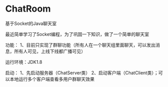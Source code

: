 # ChatRoom
基于Socket的Java聊天室

最近简单学习了Socket编程，为了巩固一下知识，做了一个简单的聊天室

功能：
 1、目前只实现了群聊功能（所有人在一个聊天组里面聊天，可以发出消息，所有人可见，上线下线都广播可见）
    
运行环境：JDK1.8

启动：
 1、先启动服务器（ChatServer类）
 2、启动客户端（ChatClient类）；可以本地运行多个客户端查看多用户群聊天效果
 
